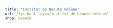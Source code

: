 ```yaml
---
title: "Institut de Beauté Hélène"
url: /lys-haut-layon/institut-de-beaute-helene/
shop: beauté
---
```

